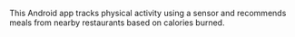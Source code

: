 This Android app tracks physical activity using a sensor and recommends meals from nearby restaurants based on calories burned.
